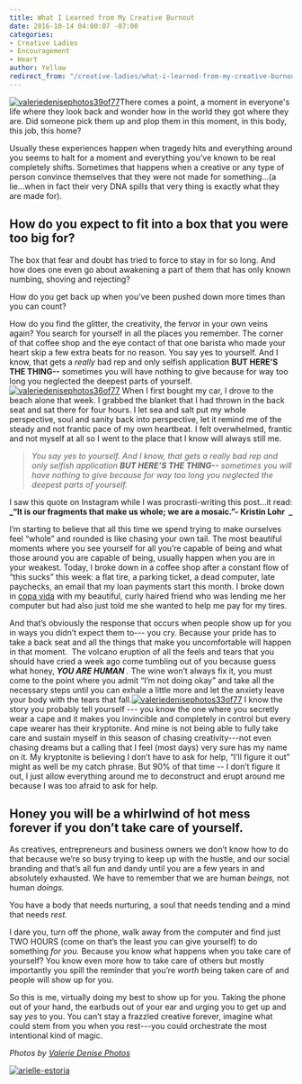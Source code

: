 ```yaml
---
title: What I Learned from My Creative Burnout
date: 2016-10-14 04:00:07 -07:00
categories:
- Creative Ladies
- Encouragement
- Heart
author: Yellow
redirect_from: "/creative-ladies/what-i-learned-from-my-creative-burnout/"
---
```


[![valeriedenisephotos39of77](https://yellow-blog-images.imgix.net/2016/10/ValerieDenisePhotos39of77.jpg)](https://yellow-blog-images.imgix.net/2016/10/ValerieDenisePhotos39of77.jpg)There comes a point, a moment in everyone's life where they look back and wonder how in the world they got where they are. Did someone pick them up and plop them in this moment, in this body, this job, this home?

Usually these experiences happen when tragedy hits and everything around you seems to halt for a moment and everything you’ve known to be real completely shifts. Sometimes that happens when a creative or any type of person convince themselves that they were not made for something...(a lie...when in fact their very DNA spills that very thing is exactly what they are made for).

## How do you expect to fit into a box that you were too big for?

The box that fear and doubt has tried to force to stay in for so long. And how does one even go about awakening a part of them that has only known numbing, shoving and rejecting?

How do you get back up when you’ve been pushed down more times than you can count?

How do you find the glitter, the creativity, the fervor in your own veins again? You search for yourself in all the places you remember. The corner of that coffee shop and the eye contact of that one barista who made your heart skip a few extra beats for no reason. You say yes to yourself. And I know, that gets a _really_ bad rep and only selfish application **BUT HERE’S THE THING--** sometimes you will have nothing to give because for way too long you neglected the deepest parts of yourself.[![valeriedenisephotos36of77](https://yellow-blog-images.imgix.net/2016/10/ValerieDenisePhotos36of77.jpg)](https://yellow-blog-images.imgix.net/2016/10/ValerieDenisePhotos36of77.jpg) When I first bought my car, I drove to the beach alone that week. I grabbed the blanket that I had thrown in the back seat and sat there for four hours. I let sea and salt put my whole perspective, soul and sanity back into perspective, let it remind me of the steady and not frantic pace of my own heartbeat. I felt overwhelmed, frantic and not myself at all so I went to the place that I know will always still me.

> _You say yes to yourself. And I know, that gets a really bad rep and only selfish application **BUT HERE’S THE THING--** sometimes you will have nothing to give because for way too long you neglected the deepest parts of yourself._

I saw this quote on Instagram while I was procrasti-writing this post...it read:  
**_“It is our fragments that make us whole; we are a mosaic.”- Kristin Lohr  _**

I’m starting to believe that all this time we spend trying to make ourselves feel “whole” and rounded is like chasing your own tail. The most beautiful moments where you see yourself for all you’re capable of being and what those around you are capable of being, usually happen when you are in your weakest. Today, I broke down in a coffee shop after a constant flow of “this sucks” this week: a flat tire, a parking ticket, a dead computer, late paychecks, an email that my loan payments start this month. I broke down in [copa vida](http://www.copa-vida.com/) with my beautiful, curly haired friend who was lending me her computer but had also just told me she wanted to help me pay for my tires.

And that’s obviously the response that occurs when people show up for you in ways you didn’t expect them to--- you cry. Because your pride has to take a back seat and all the things that make you uncomfortable will happen in that moment.  The volcano eruption of all the feels and tears that you should have cried a week ago come tumbling out of you because guess what honey, **_YOU ARE HUMAN_** _._ The wine won’t always fix it, you must come to the point where you admit “I’m not doing okay” and take all the necessary steps until you can exhale a little more and let the anxiety leave your body with the tears that fall.[![valeriedenisephotos33of77](https://yellow-blog-images.imgix.net/2016/10/ValerieDenisePhotos33of77.jpg)](https://yellow-blog-images.imgix.net/2016/10/ValerieDenisePhotos33of77.jpg) I know the story you probably tell yourself --- you know the one where you secretly wear a cape and it makes you invincible and completely in control but every cape wearer has their kryptonite. And mine is not being able to fully take care and sustain myself in this season of chasing creativity---not even chasing dreams but a calling that I feel (most days) very sure has my name on it. My kryptonite is believing I don’t have to ask for help, “I’ll figure it out” might as well be my catch phrase. But 90% of that time -- I don’t figure it out, I just allow everything around me to deconstruct and erupt around me because I was too afraid to ask for help.

## Honey you will be a whirlwind of hot mess forever if you don’t take care of yourself.

As creatives, entrepreneurs and business owners we don’t know how to do that because we’re so busy trying to keep up with the hustle, and our social branding and that’s all fun and dandy until you are a few years in and absolutely exhausted. We have to remember that we are human _beings,_ not human _doings._

You have a body that needs nurturing, a soul that needs tending and a mind that needs _rest._  

I dare you, turn off the phone, walk away from the computer and find just TWO HOURS (come on that’s the least you can give yourself) to do something _for you._ Because you know what happens when you take care of yourself? You know even more how to take care of others but mostly importantly you spill the reminder that you’re _worth_ being taken care of and people will show up for you.

So this is me, virtually doing my best to show up for you. Taking the phone out of your hand, the earbuds out of your ear and urging you to get up and say _yes_ to you. You can’t stay a frazzled creative forever, imagine what could stem from you when you rest---you could orchestrate the most intentional kind of magic.

_Photos by [Valerie Denise Photos](http://www.valeriedenisephotos.com/)_

[![arielle-estoria](https://yellow-blog-images.imgix.net/2016/10/ARIELLE-ESTORIA.jpg)](http://arielleestoria.com/)
